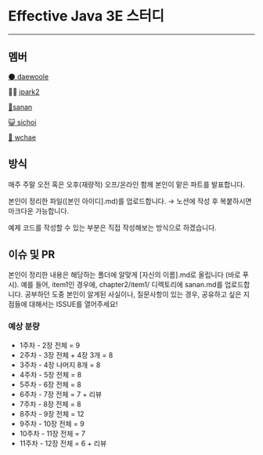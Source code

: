 # Effective Java 3E 스터디

---

## 멤버

[🌑 daewoole](https://github.com/LeeDaeWook)

🧑‍💻 [jpark2](https://github.com/Z1park)

[🚀sanan](https://github.com/Ssuamje)

[😺 sichoi](https://github.com/sichoi42) 

[🚀 wchae](https://github.com/enaenen)


## 방식

매주 주말 오전 혹은 오후(재량적) 오프/온라인 함께 본인이 맡은 파트를 발표합니다.

본인이 정리한 파일([본인 아이디].md)를 업로드합니다.
→ 노션에 작성 후 복붙하시면 마크다운 가능합니다.

예제 코드를 작성할 수 있는 부분은 직접 작성해보는 방식으로 하겠습니다.

## 이슈 및 PR
본인이 정리한 내용은 해당하는 폴더에 알맞게 [자신의 이름].md로 올립니다 (바로 푸시).
예를 들어, item1인 경우에, chapter2/item1/ 디렉토리에 sanan.md를 업로드합니다.
공부하던 도중 본인이 알게된 사실이나, 질문사항이 있는 경우, 공유하고 싶은 지점들에 대해서는 ISSUE를 열어주세요!

### 예상 분량

- 1주차 - 2장 전체 = 9
- 2주차 - 3장 전체 + 4장 3개 = 8
- 3주차 - 4장 나머지 8개 = 8
- 4주차 - 5장 전체 = 8
- 5주차 - 6장 전체 = 8
- 6주차 - 7장 전체 = 7 + 리뷰
- 7주차 - 8장 전체 = 8
- 8주차 - 9장 전체 = 12
- 9주차 - 10장 전체 = 9
- 10주차 - 11장 전체 = 7
- 11주차 - 12장 전체 = 6 + 리뷰
